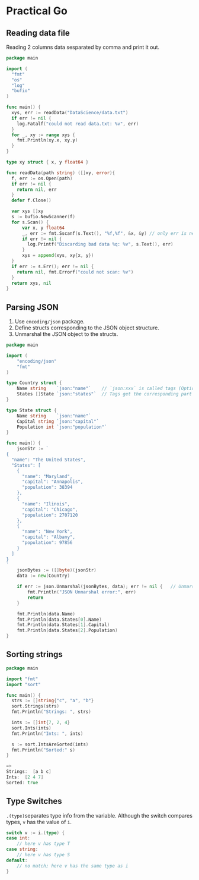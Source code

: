 # Practical Go

## Reading data file

Reading 2 columns data sesparated by comma and print it out.

```go
package main

import (
  "fmt"
  "os"
  "log"
  "bufio"
)

func main() {
  xys, err := readData("DataScience/data.txt")
  if err != nil {
    log.Fatalf("could not read data.txt: %v", err)
  }
  for _, xy := range xys {
    fmt.Println(xy.x, xy.y)
  }
}

type xy struct { x, y float64 }

func readData(path string) ([]xy, error){
  f, err := os.Open(path)
  if err != nil {
    return nil, err
  }
  defer f.Close()

  var xys []xy
  s := bufio.NewScanner(f)
  for s.Scan() {
      var x, y float64
      _, err := fmt.Sscanf(s.Text(), "%f,%f", &x, &y) // only err is needed to be assigned
      if err != nil {
        log.Printf("Discarding bad data %q: %v", s.Text(), err)
      }
      xys = append(xys, xy{x, y})
  }
  if err := s.Err(); err != nil {
    return nil, fmt.Errorf("could not scan: %v")
  }
  return xys, nil
}
```

## Parsing JSON
1. Use ```encoding/json``` package.
2. Define structs corresponding to the JSON object structure.
3. Unmarshal the JSON object to the structs.

```go
package main

import (
    "encoding/json"
    "fmt"
)

type Country struct {
    Name string    `json:"name"`    // `json:xxx` is called tags (Optional)
    States []State `json:"states"`  // Tags get the corresponding part of the json obj
}

type State struct {
    Name string    `json:"name"`
    Capital string `json:"capital"`
    Population int `json:"population"`
}

func main() {
    jsonStr := `
{
  "name": "The United States",
  "States": [
    {
      "name": "Maryland",
      "capital": "Annapolis",
      "population": 38394
    },
    {
      "name": "Ilinois",
      "capital": "Chicago",
      "population": 2707120
    },
    {
      "name": "New York",
      "capital": "Albany",
      "population": 97856
    }
  ]
}
`
    jsonBytes := ([]byte)(jsonStr)
    data := new(Country)

    if err := json.Unmarshal(jsonBytes, data); err != nil {   // Unmarshall maps the json obj to the struct
        fmt.Println("JSON Unmarshal error:", err)
        return
    }

    fmt.Println(data.Name)
    fmt.Println(data.States[0].Name)
    fmt.Println(data.States[1].Capital)
    fmt.Println(data.States[2].Population)
}
```
## Sorting strings

```go
package main

import "fmt"
import "sort"

func main() {
  strs := []string{"c", "a", "b"}
  sort.Strings(strs)
  fmt.Println("Strings: ", strs)

  ints := []int{7, 2, 4}
  sort.Ints(ints)
  fmt.Println("Ints: ", ints)

  s := sort.IntsAreSorted(ints)
  fmt.Println("Sorted:" s)
}

=>
Strings:  [a b c]
Ints:  [2 4 7]
Sorted: true
```

## Type Switches

```.(type)```separates type info from the variable. Although the switch compares types, ```v``` has the value of ```i```.

```go
switch v := i.(type) {
case int:
    // here v has type T
case string:
    // here v has type S
default:
    // no match; here v has the same type as i
}
```
